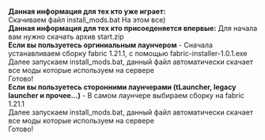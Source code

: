 **Данная информация для тех кто уже играет:**  
Скачиваем файл install_mods.bat
На этом все)   
**Данная информация для тех кто присоеденяется впервые:**
Для начала вам нужно скачать архив start.zip  
**Если вы пользуетесь оргиниальным лаунчером** - Сначала устанавливаем сборку fabric 1.21.1, с помощью fabric-installer-1.0.1.exe  
Далее запускаем install_mods.bat, данный файл автоматически скачает все моды которые используем на сервере  
Готово!  
****Если вы пользуетесь сторонними лаунчерами** (tLauncher, legacy launcher и прочее...)** - В самом лаунчере выбираем сборку на fabric 1.21.1  
Далее запускаем install_mods.bat, данный файл автоматически скачает все моды которые используем на сервере  
Готово!
